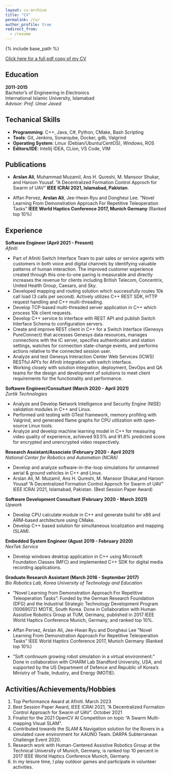 ```yaml
---
layout: cv-archive
title: "CV"
permalink: /cv/
author_profile: true
redirect_from:
  - /resume
---
```


<style>
a.uline {text-decoration:underline;}
</style>

{% include base_path %}

<a href="../files/cv-11-1-19.pdf" class="uline">Click here for a full pdf copy of my CV</a>

## Education

**2011-2015**<br>
Bachelor’s of Engineering in Electronics<br>
International Islamic University, Islamabad<br>
*Advisor: Prof. Umar Javed*

## Techanical Skills
* **Programming**: C++, Java, C#, Python, CMake, Bash Scripting
* **Tools**: Git, Jenkins, Sonarqube, Docker, gdb, Valgrind
* **Operating System**: Linux (Debian/Ubuntu/CentOS), Windows, ROS
* **Editors/IDE**: Intellij IDEA, CLion, VS Code, VIM

## Publications
* **Arslan Ali**, Muhammad Muzamil, Ans H. Qureshi, M. Mansoor Shukar, and Haroon Yousaf.
"A Decentralized Formation Control Approch for Swarm of UAV” **IEEE ICRAI 2021, Islamabad, Pakistan**.

* Affan Pervez, **Arslan Ali**, Jee-Hwan Ryu and Dongheui Lee. 
”Novel Learning From Demonstration Approach For Repetitive Teleoperation Tasks” **IEEE World Haptics Conference 2017, Munich Germany** (Ranked top 10%)

## Experience 

**Software Engineer (April 2021 - Present)**<br>
*Afiniti*<br>

* Part of Afiniti Switch Interface Team to pair sales or service agents with customers in both voice and digital channels by identifying valuable patterns of human interaction. The improved customer experience created through this one-to-one paring is measurable and directly increases the revenue for clients including British Telecom, Concentrix, United Health Group, Caesars, and Sky.
* Developed mapping and routing solution which successfully routes 10k call load (3 calls per second). Actively utilizes C++ REST SDK, HTTP request handling and C++ multi-threading.
* Develop TCP-based multi-threaded server application in C++ which process 10k client requests.
* Develop C++ service to interface with REST API and publish Switch Interface Schema to configuration servers.
* Create and improve REST client in C++ for a Switch Interface (Genesys PureConnect) that accesses Genesys data resources, manages connections with the IC server, specifies authentication and station settings, watches for connection state-change events, and performs actions relative to the connected session user.
* Analyze and test Genesys Interaction Center Web Services (ICWS) RESTful API’s for Afiniti integration with switch interface.
* Working closely with solution integration, deployment, DevOps and QA teams for the design and development of solutions to meet client requirements for the functionality and performance.

**Softawre Engineer/Consultant (March 2020 - April 2021)**<br>
*Zortik Technologies*<br>

* Analyze and Develop Network Intelligence and Security Engine (NISE) validation modules in C++ and Linux.
* Performed unit testing with GTest framework, memory profiling with Valgrind, and generated flame graphs for CPU utilization with open-source Linux tools.
* Analyze and develop machine learning model in C++ for measuring video quality of experience, achieved 93.5% and 91.8% predicted score for encrypted and unencrypted video respectively.

**Research Assistant/Associate (February 2020 - April 2021)**<br>
*National Center for Robotics and Automation (NCRA)*<br>
* Develop and analyze software-in-the-loop simulations for unmanned aerial & ground vehicles in C++ and Linux.
* Arslan Ali, M. Muzamil, Ans H. Qureshi, M. Mansoor Shukar,and Haroon Yousaf ”A Decentralized Formation Control Approch for Swarm of UAV” IEEE ICRAI 2021, Islamabad, Pakistan. (Best Session Paper Award)

**Software Development Consultant  (February 2020 - March 2021)**<br>
*Upwork*<br>
* Develop CPU calculate module in C++ and generate build for x86 and ARM-based architecture using CMake.
* Develop C++ based solution for simultaneous localization and mapping (SLAM).

**Embedded System Engineer (Agust 2019 - February 2020)**<br>
*NexTek Service*<br>
* Develop windows desktop application in C++ using Microsoft Foundation Classes (MFC) and implemented C++ SDK for digital media recording applications.

**Graduate Research Assistant (March 2016 - September 2017)**<br>
*Bio Robotics Lab, Korea University of Technology and Education*<br>

* ”Novel Learning from Demonstration Approach For Repetitive Teleoperation Tasks”: Funded by the German Research Foundation (DFG) and the Industrial Strategic Technology Development Program (10069072) MOTIE, South Korea.
Done in Collaboration with Human Assistive Robotics Group at TUM, Germany, published in 2017 IEEE World Haptics Conference Munich, Germany, and ranked top 10%.

* Affan Pervez, Arslan Ali, Jee-Hwan Ryu and Dongheui Lee ”Novel Learning From Demonstration Approach For Repetitive Teleoperation Tasks” IEEE World Haptics Conference 2017, Munich Germany (Ranked top 10%)

* ”Soft continuum growing robot simulation in a virtual environment:” Done in collaboration with CHARM Lab Standford University, USA, and supported by the US Department of Defence and Republic of Korea’s Ministry of Trade, Industry, and Energy (MOTIE).

## Activities/Achievements/Hobbies
1. Top Performance Award at Afiniti. March 2023
1. Best Session Paper Award, IEEE ICRAI 2021, ”A Decentralized Formation Control Approach for Swarm of UAV”. October 2021
2. Finalist for the 2021 OpenCV AI Competition on topic ”A Swarm Multi-mapping Visual SLAM”.
3. Contributed towards the SLAM & Navigation solution for the Rovers in a simulated cave environment for AAUNO Team. DARPA Subterranean Challenge Event 2020.
4. Research work with Human-Centered Assistive Robotics Group at the Technical University of Munich, Germany, is ranked top 10 percent in 2017 IEEE World Haptics Conference Munich, Germany.
5. In my leisure time, I play outdoor games and participate in volunteer activities.

